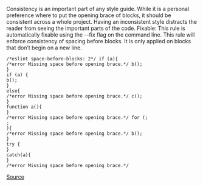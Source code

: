 Consistency is an important part of any style guide. While it is a personal preference where to put the opening brace of blocks, it should be consistent across a whole project. Having an inconsistent style distracts the reader from seeing the important parts of the code.
Fixable: This rule is automatically fixable using the --fix flag on the command line.
This rule will enforce consistency of spacing before blocks. It is only applied on blocks that don’t begin on a new line.

```
/*eslint space-before-blocks: 2*/ if (a){
/*error Missing space before opening brace.*/ b();
}
if (a) {
b();
}
else{
/*error Missing space before opening brace.*/ c();
}
function a(){
}
/*error Missing space before opening brace.*/ for (;
;
){
/*error Missing space before opening brace.*/ b();
}
try {
}
catch(a){
}
/*error Missing space before opening brace.*/
```

[Source](http://eslint.org/docs/rules/space-before-blocks)
